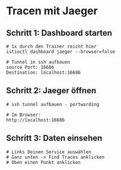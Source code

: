 # Tracen mit Jaeger 

## Schritt 1: Dashboard starten 

```
# 1x durch den Trainer reicht hier
istioctl dashboard jaeger --browser=false

# Tunnel in ssh aufbauen
source Port: 16686 
Destination: localhost:16686
```

## Schritt 2: Jaeger öffnen 

```
# ssh tunnel aufbauen - portwarding

# Im Browser:
http://localhost:16686
```

## Schritt 3: Daten einsehen 

```
# Links Deinen Service auswählen
# Ganz unten -> Find Traces anklicken
# Oben einen Punkt anklicken
```

